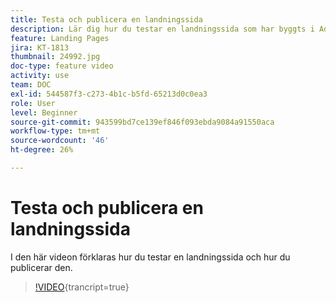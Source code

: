 ```yaml
---
title: Testa och publicera en landningssida
description: Lär dig hur du testar en landningssida som har byggts i Adobe Campaign Standard och hur du publicerar den.
feature: Landing Pages
jira: KT-1813
thumbnail: 24992.jpg
doc-type: feature video
activity: use
team: DOC
exl-id: 544587f3-c273-4b1c-b5fd-65213d0c0ea3
role: User
level: Beginner
source-git-commit: 943599bd7ce139ef846f093ebda9084a91550aca
workflow-type: tm+mt
source-wordcount: '46'
ht-degree: 26%

---
```


# Testa och publicera en landningssida

I den här videon förklaras hur du testar en landningssida och hur du publicerar den.

>[!VIDEO](https://video.tv.adobe.com/v/24092?learn=on){trancript=true}
